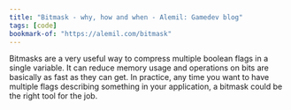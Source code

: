 ```yaml
---
title: "Bitmask - why, how and when - Alemil: Gamedev blog"
tags: [code]
bookmark-of: "https://alemil.com/bitmask"
---
```

Bitmasks are a very useful way to compress multiple boolean flags in a single variable. It can reduce memory usage and operations on bits are basically as fast as they can get. In practice, any time you want to have multiple flags describing something in your application, a bitmask could be the right tool for the job.